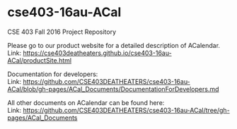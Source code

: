 # cse403-16au-ACal
CSE 403 Fall 2016 Project Repository

Please go to our product website for a detailed description of ACalendar.     
Link: https://cse403deatheaters.github.io/cse403-16au-ACal/productSite.html

Documentation for developers:     
Link: https://github.com/CSE403DEATHEATERS/cse403-16au-ACal/blob/gh-pages/ACal_Documents/DocumentationForDevelopers.md

All other documents on ACalendar can be found here:     
Link: https://github.com/CSE403DEATHEATERS/cse403-16au-ACal/tree/gh-pages/ACal_Documents
